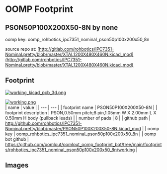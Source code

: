 # OOMP Footprint  
## PSON50P100X200X50-8N  by none  
  
oomp key: oomp_rohbotics_ipc7351_nominal_pson50p100x200x50_8n  
  
source repo at: [http://gitlab.com/rohbotics/IPC7351-Nominal.pretty/blob/master/XTAL1200X480X460N.kicad_mod](http://gitlab.com/rohbotics/IPC7351-Nominal.pretty/blob/master/XTAL1200X480X460N.kicad_mod)  
## Footprint  
  
[![working_kicad_pcb_3d.png](working_kicad_pcb_3d_600.png)](working_kicad_pcb_3d.png)  
  
[![working.png](working_600.png)](working.png)  
| name | value | 
| --- | --- | 
| footprint name | PSON50P100X200X50-8N | 
| footprint description | PSON,0.50mm pitch;8 pin,1.05mm W X 2.00mm L X 0.50mm H body (pullback leads) | 
| number of pads | 8 | 
| github path | http://github.com/rohbotics/IPC7351-Nominal.pretty/blob/master/PSON50P100X200X50-8N.kicad_mod | 
| oomp key | oomp_rohbotics_ipc7351_nominal_pson50p100x200x50_8n | 
| oomp bot github | https://github.com/oomlout/oomlout_oomp_footprint_bot/tree/main/footprints/rohbotics_ipc7351_nominal_pson50p100x200x50_8n/working | 
## Images  
